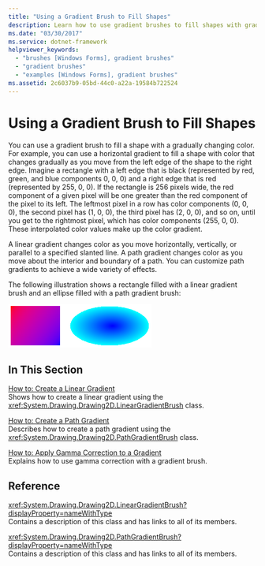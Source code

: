 ```yaml
---
title: "Using a Gradient Brush to Fill Shapes"
description: Learn how to use gradient brushes to fill shapes with gradually changing colors in GDI+ with a selection of topics and tutorials.
ms.date: "03/30/2017"
ms.service: dotnet-framework
helpviewer_keywords: 
  - "brushes [Windows Forms], gradient brushes"
  - "gradient brushes"
  - "examples [Windows Forms], gradient brushes"
ms.assetid: 2c6037b9-05bd-44c0-a22a-19584b722524
---
```

# Using a Gradient Brush to Fill Shapes

You can use a gradient brush to fill a shape with a gradually changing color. For example, you can use a horizontal gradient to fill a shape with color that changes gradually as you move from the left edge of the shape to the right edge. Imagine a rectangle with a left edge that is black (represented by red, green, and blue components 0, 0, 0) and a right edge that is red (represented by 255, 0, 0). If the rectangle is 256 pixels wide, the red component of a given pixel will be one greater than the red component of the pixel to its left. The leftmost pixel in a row has color components (0, 0, 0), the second pixel has (1, 0, 0), the third pixel has (2, 0, 0), and so on, until you get to the rightmost pixel, which has color components (255, 0, 0). These interpolated color values make up the color gradient.  
  
A linear gradient changes color as you move horizontally, vertically, or parallel to a specified slanted line. A path gradient changes color as you move about the interior and boundary of a path. You can customize path gradients to achieve a wide variety of effects.  
  
The following illustration shows a rectangle filled with a linear gradient brush and an ellipse filled with a path gradient brush:  
  
![A rectangle filled with a gradient brush with an ellipse.](./media/using-a-gradient-brush-to-fill-shapes/rectangle-ellipse-gradient-brush.png)  
  
## In This Section  

[How to: Create a Linear Gradient](how-to-create-a-linear-gradient.md)\
Shows how to create a linear gradient using the <xref:System.Drawing.Drawing2D.LinearGradientBrush> class.  
  
[How to: Create a Path Gradient](how-to-create-a-path-gradient.md)\
Describes how to create a path gradient using the <xref:System.Drawing.Drawing2D.PathGradientBrush> class.  
  
[How to: Apply Gamma Correction to a Gradient](how-to-apply-gamma-correction-to-a-gradient.md)\
Explains how to use gamma correction with a gradient brush.  
  
## Reference  

<xref:System.Drawing.Drawing2D.LinearGradientBrush?displayProperty=nameWithType>  
Contains a description of this class and has links to all of its members.  
  
<xref:System.Drawing.Drawing2D.PathGradientBrush?displayProperty=nameWithType>  
Contains a description of this class and has links to all of its members.
